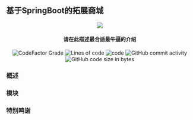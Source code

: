 ## 基于SpringBoot的拓展商城 

<p align="center">
<img src = "https://user-images.githubusercontent.com/39553613/151072271-e9ecf618-5c54-46d3-b77d-f159083993bb.png">
</p>

<h4 align="center">请在此描述最合适最牛逼的介绍</h4>

<p align="center">
<img alt="CodeFactor Grade" src="https://www.codefactor.io/repository/github/ba1oretto/minecraft-server-webstore/badge/master">
<img alt="Lines of code" src="https://img.shields.io/tokei/lines/github/Ba1oretto/Minecraft-Server-WebStore">
<img alt="code" src="https://img.shields.io/badge/Spring-boot-green">
<img alt="GitHub commit activity" src="https://img.shields.io/github/commit-activity/y/Ba1oretto/Minecraft-Server-WebStore">
<img alt="GitHub code size in bytes" src="https://img.shields.io/github/languages/code-size/Ba1oretto/Minecraft-Server-WebStore">
</p>

### 概述

### 模块

### 特别鸣谢
